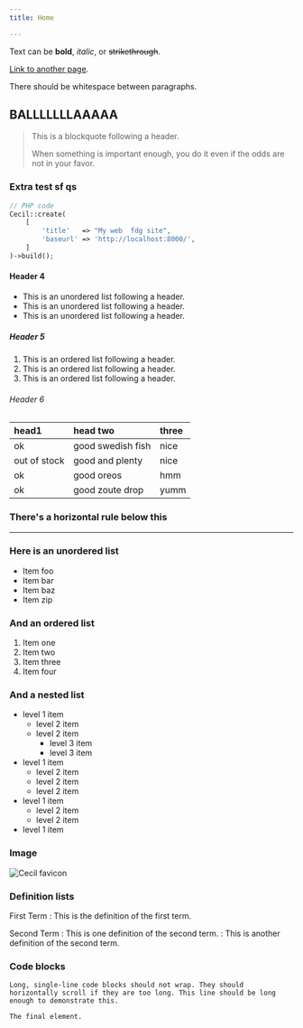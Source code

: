 ```yaml
---
title: Home

---
```

Text can be **bold**, _italic_, or ~~strikethrough~~.

[Link to another page](another-page.md).

There should be whitespace between paragraphs.

## BALLLLLLLAAAAA

> This is a blockquote following a header.
>
> When something is important enough, you do it even if the odds are not in your favor.

### Extra test sf qs 

```php
// PHP code
Cecil::create(
    [
        'title'   => "My web  fdg site",
        'baseurl' => 'http://localhost:8000/',
    ]
)->build();
```

#### Header 4

* This is an unordered list following a header.
* This is an unordered list following a header.
* This is an unordered list following a header.

##### Header 5

1. This is an ordered list following a header.
2. This is an ordered list following a header.
3. This is an ordered list following a header.

###### Header 6

| head1 | head two | three |
| :--- | :--- | :--- |
| ok | good swedish fish | nice |
| out of stock | good and plenty | nice |
| ok | good oreos | hmm |
| ok | good zoute drop | yumm |

### There's a horizontal rule below this

***

### Here is an unordered list

* Item foo
* Item bar
* Item baz
* Item zip

### And an ordered list

1. Item one
2. Item two
3. Item three
4. Item four

### And a nested list

* level 1 item
  * level 2 item
  * level 2 item
    * level 3 item
    * level 3 item
* level 1 item
  * level 2 item
  * level 2 item
  * level 2 item
* level 1 item
  * level 2 item
  * level 2 item
* level 1 item

### Image

![Cecil favicon](/favicon.png "Cecil favicon")

### Definition lists

First Term
: This is the definition of the first term.

Second Term
: This is one definition of the second term.
: This is another definition of the second term.

### Code blocks

```text
Long, single-line code blocks should not wrap. They should horizontally scroll if they are too long. This line should be long enough to demonstrate this.
```

```text
The final element.
```